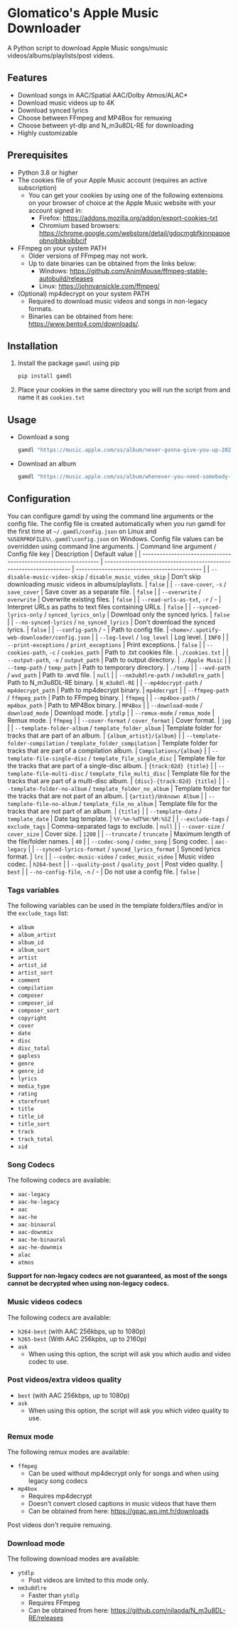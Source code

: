 # Glomatico's Apple Music Downloader
A Python script to download Apple Music songs/music videos/albums/playlists/post videos.

## Features
* Download songs in AAC/Spatial AAC/Dolby Atmos/ALAC*
* Download music videos up to 4K
* Download synced lyrics
* Choose between FFmpeg and MP4Box for remuxing
* Choose between yt-dlp and N_m3u8DL-RE for downloading
* Highly customizable

## Prerequisites
* Python 3.8 or higher
* The cookies file of your Apple Music account (requires an active subscription)
    * You can get your cookies by using one of the following extensions on your browser of choice at the Apple Music website with your account signed in:
        * Firefox: https://addons.mozilla.org/addon/export-cookies-txt
        * Chromium based browsers: https://chrome.google.com/webstore/detail/gdocmgbfkjnnpapoeobnolbbkoibbcif
* FFmpeg on your system PATH
    * Older versions of FFmpeg may not work.
    * Up to date binaries can be obtained from the links below:
        * Windows: https://github.com/AnimMouse/ffmpeg-stable-autobuild/releases
        * Linux: https://johnvansickle.com/ffmpeg/
* (Optional) mp4decrypt on your system PATH
    * Required to download music videos and songs in non-legacy formats.
    * Binaries can be obtained from here: https://www.bento4.com/downloads/.
 
## Installation
1. Install the package `gamdl` using pip
    ```bash
    pip install gamdl
    ```
2. Place your cookies in the same directory you will run the script from and name it as `cookies.txt`

## Usage
* Download a song
    ```bash
    gamdl "https://music.apple.com/us/album/never-gonna-give-you-up-2022-remaster/1626265761?i=1626265765"
    ```
* Download an album
    ```bash
    gamdl "https://music.apple.com/us/album/whenever-you-need-somebody-2022-remaster/1626265761"
    ```

## Configuration
You can configure gamdl by using the command line arguments or the config file. The config file is created automatically when you run gamdl for the first time at `~/.gamdl/config.json` on Linux and `%USERPROFILE%\.gamdl\config.json` on Windows. Config file values can be overridden using command line arguments.
| Command line argument / Config file key                         | Description                                                        | Default value                                |
| --------------------------------------------------------------- | ------------------------------------------------------------------ | -------------------------------------------- |
| `--disable-music-video-skip` / `disable_music_video_skip`       | Don't skip downloading music videos in albums/playlists.           | `false`                                      |
| `--save-cover`, `-s` / `save_cover`                             | Save cover as a separate file.                                     | `false`                                      |
| `--overwrite` / `overwrite`                                     | Overwrite existing files.                                          | `false`                                      |
| `--read-urls-as-txt`, `-r` / -                                  | Interpret URLs as paths to text files containing URLs.             | `false`                                      |
| `--synced-lyrics-only` / `synced_lyrics_only`                   | Download only the synced lyrics.                                   | `false`                                      |
| `--no-synced-lyrics` / `no_synced_lyrics`                       | Don't download the synced lyrics.                                  | `false`                                      |
| `--config-path` / -                                             | Path to config file.                                               | `<home>/.spotify-web-downloader/config.json` |
| `--log-level` / `log_level`                                     | Log level.                                                         | `INFO`                                       |
| `--print-exceptions` / `print_exceptions`                       | Print exceptions.                                                  | `false`                                      |
| `--cookies-path`, `-c` / `cookies_path`                         | Path to .txt cookies file.                                         | `./cookies.txt`                              |
| `--output-path`, `-o` / `output_path`                           | Path to output directory.                                          | `./Apple Music`                              |
| `--temp-path` / `temp_path`                                     | Path to temporary directory.                                       | `./temp`                                     |
| `--wvd-path` / `wvd_path`                                       | Path to .wvd file.                                                 | `null`                                       |
| `--nm3u8dlre-path` / `nm3u8dlre_path`                           | Path to N_m3u8DL-RE binary.                                        | `N_m3u8dl-RE`                                |
| `--mp4decrypt-path` / `mp4decrypt_path`                         | Path to mp4decrypt binary.                                         | `mp4decrypt`                                 |
| `--ffmpeg-path` / `ffmpeg_path`                                 | Path to FFmpeg binary.                                             | `ffmpeg`                                     |
| `--mp4box-path` / `mp4box_path`                                 | Path to MP4Box binary.                                             | `MP4Box`                                     |
| `--download-mode` / `download_mode`                             | Download mode.                                                     | `ytdlp`                                      |
| `--remux-mode` / `remux_mode`                                   | Remux mode.                                                        | `ffmpeg`                                     |
| `--cover-format` / `cover_format`                               | Cover format.                                                      | `jpg`                                        |
| `--template-folder-album` / `template_folder_album`             | Template folder for tracks that are part of an album.              | `{album_artist}/{album}`                     |
| `--template-folder-compilation` / `template_folder_compilation` | Template folder for tracks that are part of a compilation album.   | `Compilations/{album}`                       |
| `--template-file-single-disc` / `template_file_single_disc`     | Template file for the tracks that are part of a single-disc album. | `{track:02d} {title}`                        |
| `--template-file-multi-disc` / `template_file_multi_disc`       | Template file for the tracks that are part of a multi-disc album.  | `{disc}-{track:02d} {title}`                 |
| `--template-folder-no-album` / `template_folder_no_album`       | Template folder for the tracks that are not part of an album.      | `{artist}/Unknown Album`                     |
| `--template-file-no-album` / `template_file_no_album`           | Template file for the tracks that are not part of an album.        | `{title}`                                    |
| `--template-date` / `template_date`                             | Date tag template.                                                 | `%Y-%m-%dT%H:%M:%SZ`                         |
| `--exclude-tags` / `exclude_tags`                               | Comma-separated tags to exclude.                                   | `null`                                       |
| `--cover-size` / `cover_size`                                   | Cover size.                                                        | `1200`                                       |
| `--truncate` / `truncate`                                       | Maximum length of the file/folder names.                           | `40`                                         |
| `--codec-song` / `codec_song`                                   | Song codec.                                                        | `aac-legacy`                                 |
| `--synced-lyrics-format` / `synced_lyrics_format`               | Synced lyrics format.                                              | `lrc`                                        |
| `--codec-music-video` / `codec_music_video`                     | Music video codec.                                                 | `h264-best`                                  |
| `--quality-post` / `quality_post`                               | Post video quality.                                                | `best`                                       |
| `--no-config-file`, `-n` / -                                    | Do not use a config file.                                          | `false`                                      |

### Tags variables
The following variables can be used in the template folders/files and/or in the `exclude_tags` list:

* `album`
* `album_artist`
* `album_id`
* `album_sort`
* `artist`
* `artist_id`
* `artist_sort`
* `comment`
* `compilation`
* `composer`
* `composer_id`
* `composer_sort`
* `copyright`
* `cover`
* `date`
* `disc`
* `disc_total`
* `gapless`
* `genre`
* `genre_id`
* `lyrics`
* `media_type`
* `rating`
* `storefront`
* `title`
* `title_id`
* `title_sort`
* `track`
* `track_total`
* `xid`

### Song Codecs
The following codecs are available:

* `aac-legacy`
* `aac-he-legacy`
* `aac`
* `aac-he`
* `aac-binaural`
* `aac-downmix`
* `aac-he-binaural`
* `aac-he-downmix`
* `alac`
* `atmos`
  
**Support for non-legacy codecs are not guaranteed, as most of the songs cannot be decrypted  when using non-legacy codecs.**

### Music videos codecs
The following codecs are available:
* `h264-best` (with AAC 256kbps, up to 1080p)
* `h265-best` (With AAC 256kpbs, up to 2160p)
* `ask`
    * When using this option, the script will ask you which audio and video codec to use.
  
### Post videos/extra videos quality
* `best` (with AAC 256kbps, up to 1080p)
* `ask`
    * When using this option, the script will ask you which video quality to use.
  
### Remux mode
The following remux modes are available:
* `ffmpeg`
    * Can be used without mp4decrypt only for songs and when using legacy song codecs
* `mp4box`
    * Requires mp4decrypt
    * Doesn't convert closed captions in music videos that have them
    * Can be obtained from here: https://gpac.wp.imt.fr/downloads

Post videos don't require remuxing.

### Download mode
The following download modes are available:
* `ytdlp`
    * Post videos are limited to this mode only.
* `nm3u8dlre`
    * Faster than `ytdlp`
    * Requires FFmpeg
    * Can be obtained from here: https://github.com/nilaoda/N_m3u8DL-RE/releases


